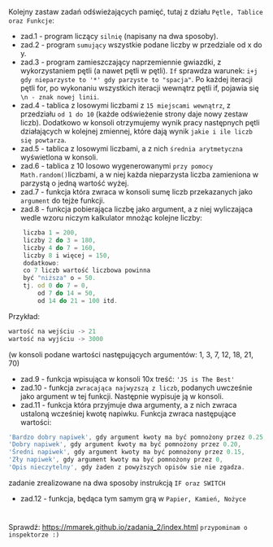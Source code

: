 Kolejny zastaw zadań odświeżających pamięć, tutaj z działu `Pętle, Tablice oraz Funkcje`:

- zad.1 - program liczący `silnię` (napisany na dwa sposoby).
- zad.2 - program `sumujący` wszystkie podane liczby w przedziale od x do y.
- zad.3 - program zamieszczający naprzemiennie gwiazdki, z wykorzystaniem pętli (a nawet pętli w pętli). `If` sprawdza 
warunek: `i+j gdy nieparzyste to '*' gdy parzyste to "spacja"`. Po każdej iteracji pętli for, po wykonaniu wszystkich 
iteracji wewnątrz pętli if, pojawia się `\n - znak nowej linii`.
- zad.4 - tablica z losowymi liczbami z `15 miejscami wewnątrz`, z przedziału `od 1 do 10` (każde odświeżenie strony 
daje nowy zestaw liczb). Dodatkowo w konsoli otrzymujemy wynik pracy następnych pętli działających w kolejnej zmiennej, 
które dają wynik `jakie i ile liczb się powtarza`.
- zad.5 - tablica z losowymi liczbami, a z nich `średnia arytmetyczna` wyświetlona w konsoli.
- zad.6 - tablica z 10 losowo wygenerowanymi `przy pomocy Math.random()`liczbami, a w niej każda nieparzysta liczba 
zamieniona w parzystą o jedną wartość wyżej.
- zad.7 - funkcja która zwraca w konsoli sumę liczb przekazanych jako `argument` do tejże funkcji.
- zad.8 - funkcja pobierająca liczbę jako argument, a z niej wyliczająca wedle wzoru niczym kalkulator mnożąc kolejne liczby: 
```JavaScript 
    liczba 1 = 200,
    liczby 2 do 3 = 180,
    liczby 4 do 7 = 160,
    liczby 8 i więcej = 150,
    dodatkowo:
    co 7 liczb wartość liczbowa powinna 
    być "niższa" o = 50.
    tj. od 0 do 7 = 0,
        od 7 do 14 = 50,
        od 14 do 21 = 100 itd.
```
Przykład:
```JavaScript
wartość na wejściu -> 21
wartość na wyjściu -> 3000
```
(w konsoli podane wartości następujących argumentów: 1, 3, 7, 12, 18, 21, 70)

- zad.9 - funkcja wpisująca w konsoli 10x treść: `'JS is The Best'`
- zad.10 - funkcja `zwracająca najwyzszą z liczb`, podanych uwcześnie jako argument w tej funkcji. 
Następnie wypisuje ją w konsoli.
- zad.11 - funkcja która przyjmuje dwa argumenty, a z nich zwraca ustaloną wcześniej kwotę napiwku. 
Funkcja zwraca następujące wartości:
```JavaScript
'Bardzo dobry napiwek', gdy argument kwoty ma być pomnożony przez 0.25,
'Dobry napiwek', gdy argument kwoty ma być pomnożony przez 0.20,
'Średni napiwek', gdy argument kwoty ma być pomnożony przez 0.15,
'Zły napiwek', gdy argument kwoty ma być pomnożony przez 0,
'Opis nieczytelny', gdy żaden z powyższych opisów sie nie zgadza.
```
zadanie zrealizowane na dwa sposoby instrukcją `IF oraz SWITCH`
- zad.12 - funkcja, będąca tym samym grą w `Papier, Kamień, Nożyce`
#
Sprawdź:
https://mmarek.github.io/zadania_2/index.html
`przypominam o inspektorze :)`